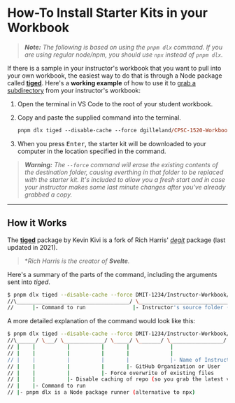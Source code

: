 # How-To Install Starter Kits in your Workbook

> ***Note:** The following is based on using the `pnpm dlx` command. If you are using regular node/npm, you should use `npx` instead of `pnpm dlx`.*

If there is a sample in your instructor's workbook that you want to pull into your own workbook, the easiest way to do that is through a Node package called [**tiged**](https://github.com/tiged/tiged#readme). Here's a **working example** of how to use it to [grab a subdirectory](https://github.com/tiged/tiged#specify-a-subdirectory) from your instructor's workbook:

1. Open the terminal in VS Code to the root of your student workbook.
1. Copy and paste the supplied command into the terminal.

    ```ps
    pnpm dlx tiged --disable-cache --force dgilleland/CPSC-1520-Workbook/sk/-how-to- ./src/-how-to-
    ```

1. When you press <kbd>Enter</kbd>, the starter kit will be downloaded to your computer in the location specified in the command.

> ***Warning:** The `--force` command will erase the existing contents of the destination folder, causing everthing in that folder to be replaced with the starter kit. It's included to allow you a fresh start and in case your instructor makes some last minute changes after you've already grabbed a copy.*

----

## How it Works

The [**tiged**](https://github.com/tiged/tiged#readme) package by Kevin Kivi is a fork of Rich Harris' [*degit*](https://github.com/Rich-Harris/degit) package (last updated in 2021).

> **Rich Harris is the creator of **Svelte**.* 

Here's a summary of the parts of the command, including the arguments sent into *tiged*.

```bash
$ pnpm dlx tiged --disable-cache --force DMIT-1234/Instructor-Workbook/src/008/demo-events ./src/008/demo-events
//\____________________________________/ \_______________________________________________/ \___________________/
//      |- Command to run               |- Instructor's source folder (on GitHub)        |- Your local destination folder
```

A more detailed explanation of the command would look like this:

```bash
$ pnpm dlx tiged --disable-cache --force DMIT-1234/Instructor-Workbook/src/008/demo-events ./src/008/demo-events
//\______/ \___/ \_____________/ \_____/ \_______/ \_________________/ \_________________/ \___________________/
// |    |          |          |       |             |                     |                     |- Destination folder
// |    |          |          |       |             |                     |- Instructor's sub-folder
// |    |          |          |       |             |- Name of Instructor's Repo
// |    |          |          |       |- GitHub Organization or User
// |    |          |          |- Force overwrite of existing files
// |    |          |- Disable caching of repo (so you grab the latest version)
// |    |- Command to run
// |- pnpm dlx is a Node package runner (alternative to npx)
```
